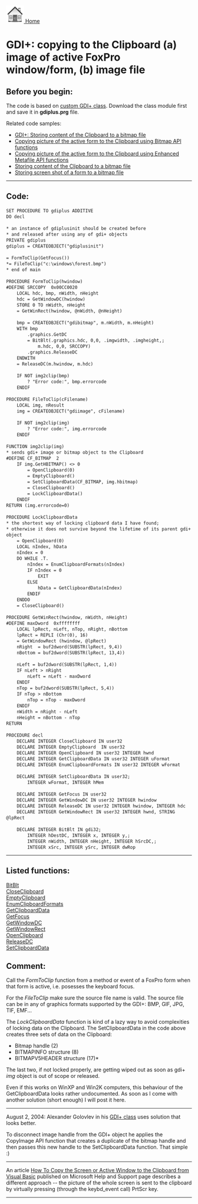 [<img src="../images/home.png"> Home ](https://github.com/VFPX/Win32API)  

# GDI+: copying to the Clipboard (a) image of active FoxPro window/form, (b) image file

## Before you begin:
The code is based on [custom GDI+ class](sample_450.md). Download the class module first and save it in **gdiplus.prg** file.   

Related code samples:  
* [GDI+: Storing content of the Clipboard to a bitmap file](sample_475.md)  
* [Copying picture of the active form to the Clipboard using Bitmap API functions](sample_091.md)  
* [Copying picture of the active form to the Clipboard using Enhanced Metafile API functions](sample_404.md)  
* [Storing content of the Clipboard to a bitmap file](sample_189.md)  
* [Storing screen shot of a form to a bitmap file](sample_187.md)  

  
***  


## Code:
```foxpro  
SET PROCEDURE TO gdiplus ADDITIVE
DO decl

* an instance of gdiplusinit should be created before
* and released after using any of gdi+ objects
PRIVATE gdiplus
gdiplus = CREATEOBJECT("gdiplusinit")

= FormToClip(GetFocus())
*= FileToClip("c:\windows\forest.bmp")
* end of main

PROCEDURE FormToClip(hwindow)
#DEFINE SRCCOPY  0x00CC0020
	LOCAL hdc, bmp, nWidth, nHeight
	hdc = GetWindowDC(hwindow)
	STORE 0 TO nWidth, nHeight
	= GetWinRect(hwindow, @nWidth, @nHeight)

	bmp = CREATEOBJECT("gdibitmap", m.nWidth, m.nHeight)
	WITH bmp
		.graphics.GetDC
		= BitBlt(.graphics.hdc, 0,0, .imgwidth, .imgheight,;
			m.hdc, 0,0, SRCCOPY)
		.graphics.ReleaseDC
	ENDWITH
	= ReleaseDC(m.hwindow, m.hdc)

	IF NOT img2clip(bmp)
		? "Error code:", bmp.errorcode
	ENDIF

PROCEDURE FileToClip(cFilename)
	LOCAL img, nResult
	img = CREATEOBJECT("gdiimage", cFilename)

	IF NOT img2clip(img)
		? "Error code:", img.errorcode
	ENDIF

FUNCTION img2clip(img)
* sends gdi+ image or bitmap object to the Clipboard
#DEFINE CF_BITMAP  2
	IF img.GetHBITMAP() <> 0
		= OpenClipboard(0)
		= EmptyClipboard()
		= SetClipboardData(CF_BITMAP, img.hbitmap)
		= CloseClipboard()
		= LockClipboardData()
	ENDIF
RETURN (img.errorcode=0)

PROCEDURE LockClipboardData
* the shortest way of locking clipboard data I have found;
* otherwise it does not survive beyond the lifetime of its parent gdi+ object
	= OpenClipboard(0)
	LOCAL nIndex, hData
	nIndex = 0
	DO WHILE .T.
		nIndex = EnumClipboardFormats(nIndex)
		IF nIndex = 0
			EXIT
		ELSE
			hData = GetClipboardData(nIndex)
		ENDIF
	ENDDO
	= CloseClipboard()

PROCEDURE GetWinRect(hwindow, nWidth, nHeight)
#DEFINE maxDword  0xffffffff
	LOCAL lpRect, nLeft, nTop, nRight, nBottom
	lpRect = REPLI (Chr(0), 16)
	= GetWindowRect (hwindow, @lpRect)
	nRight  = buf2dword(SUBSTR(lpRect, 9,4))
	nBottom = buf2dword(SUBSTR(lpRect, 13,4))

	nLeft = buf2dword(SUBSTR(lpRect, 1,4))
	IF nLeft > nRight
		nLeft = nLeft - maxDword
	ENDIF
	nTop = buf2dword(SUBSTR(lpRect, 5,4))
	IF nTop > nBottom
		nTop = nTop - maxDword
	ENDIF
	nWidth = nRight - nLeft
	nHeight = nBottom - nTop
RETURN

PROCEDURE decl
	DECLARE INTEGER CloseClipboard IN user32
	DECLARE INTEGER EmptyClipboard  IN user32
	DECLARE INTEGER OpenClipboard IN user32 INTEGER hwnd
	DECLARE INTEGER GetClipboardData IN user32 INTEGER uFormat
	DECLARE INTEGER EnumClipboardFormats IN user32 INTEGER wFormat

	DECLARE INTEGER SetClipboardData IN user32;
		INTEGER wFormat, INTEGER hMem

	DECLARE INTEGER GetFocus IN user32
	DECLARE INTEGER GetWindowDC IN user32 INTEGER hwindow
	DECLARE INTEGER ReleaseDC IN user32 INTEGER hwindow, INTEGER hdc
	DECLARE INTEGER GetWindowRect IN user32 INTEGER hwnd, STRING @lpRect

	DECLARE INTEGER BitBlt IN gdi32;
		INTEGER hDestDC, INTEGER x, INTEGER y,;
		INTEGER nWidth, INTEGER nHeight, INTEGER hSrcDC,;
		INTEGER xSrc, INTEGER ySrc, INTEGER dwRop  
```  
***  


## Listed functions:
[BitBlt](../libraries/gdi32/BitBlt.md)  
[CloseClipboard](../libraries/user32/CloseClipboard.md)  
[EmptyClipboard](../libraries/user32/EmptyClipboard.md)  
[EnumClipboardFormats](../libraries/user32/EnumClipboardFormats.md)  
[GetClipboardData](../libraries/user32/GetClipboardData.md)  
[GetFocus](../libraries/user32/GetFocus.md)  
[GetWindowDC](../libraries/user32/GetWindowDC.md)  
[GetWindowRect](../libraries/user32/GetWindowRect.md)  
[OpenClipboard](../libraries/user32/OpenClipboard.md)  
[ReleaseDC](../libraries/user32/ReleaseDC.md)  
[SetClipboardData](../libraries/user32/SetClipboardData.md)  

## Comment:
Call the *FormToClip* function from a method or event of a FoxPro form when that form is active, i.e. posesses the keyboard focus.  
  
For the *FileToClip* make sure the source file name is valid. The source file can be in any of graphics formats supported by the GDI+: BMP, GIF, JPG, TIF, EMF...  
  
The *LockClipboardData* function is kind of a lazy way to avoid complexities of locking data on the Clipboard. The SetClipboardData in the code above creates three sets of data on the Clipboard:  
  
* Bitmap handle (2)  
* BITMAPINFO structure (8)  
* BITMAPV5HEADER structure (17)*  
  
The last two, if not locked properly, are getting wiped out as soon as gdi+ *img* object is out of scope or released.   
  
Even if this works on WinXP and Win2K computers, this behaviour of the GetClipboardData looks rather undocumented. As soon as I come with another solution (short enough) I will post it here.  
  
* * *  
August 2, 2004: Alexander Golovlev in his <a href="http://www.universalthread.com/wconnect/wc.dll?FournierTransformation~2,54,33,18584">GDI+ class</a> uses solution that looks better.   
  
To disconnect image handle from the GDI+ object he applies the CopyImage API function that creates a duplicate of the bitmap handle and then passes this new handle to the SetClipboardData function. That simple :)  
  
* * *  
An article [How To Copy the Screen or Active Window to the Clipboard from Visual Basic](https://support.microsoft.com/en-us/help/240653/how-to-copy-the-screen-or-active-window-to-the-clipboard-from-visual-b) published on Microsoft Help and Support page describes a different approach -- the picture of the whole screen is sent to the clipboard by virtually pressing (through the keybd_event call) PrtScr key.  

***  

